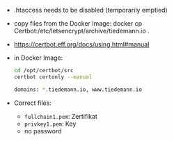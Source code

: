 - .htaccess needs to be disabled (temporarily emptied)
- copy files from the Docker Image: docker cp Certbot:/etc/letsencrypt/archive/tiedemann.io .
- https://certbot.eff.org/docs/using.html#manual
- in Docker Image:

  ```sh
  cd /opt/certbot/src
  certbot certonly --manual

  domains: *.tiedemann.io, www.tiedemann.io
  ```

- Correct files:
  - `fullchain1.pem`: Zertifikat
  - `privkey1.pem`: Key
  - no password
